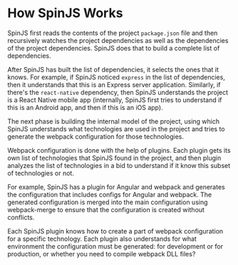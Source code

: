 # How SpinJS Works

SpinJS first reads the contents of the project `package.json` file and then recursively watches the project dependencies
as well as the dependencies of the project dependencies. SpinJS does that to build a complete list of dependencies.

After SpinJS has built the list of dependencies, it selects the ones that it knows. For example, if SpinJS noticed 
`express` in the list of dependencies, then it understands that this is an Express server application. Similarly, if 
there's the `react-native` dependency, then SpinJS understands the project is a React Native mobile app (internally, 
SpinJS first tries to understand if this is an Android app, and then if this is an iOS app).

The next phase is building the internal model of the project, using which SpinJS understands what technologies are used
in the project and tries to generate the webpack configuration for those technologies.

Webpack configuration is done with the help of plugins. Each plugin gets its own list of technologies that SpinJS found 
in the project, and then plugin analyzes the list of technologies in a bid to understand if it know this subset of 
technologies or not.

For example, SpinJS has a plugin for Angular and webpack and generates the configuration that includes configs for 
Angular and webpack. The generated configuration is merged into the main configuration using webpack-merge to ensure 
that the configuration is created without conflicts. 

Each SpinJS plugin knows how to create a part of webpack configuration for a specific technology. Each plugin also 
understands for what environment the configuration must be generated: for development or for production, or whether you
need to compile webpack DLL files?